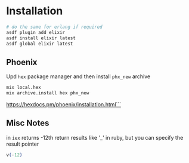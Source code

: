 # Installation

```sh
# do the same for erlang if required
asdf plugin add elixir
asdf install elixir latest
asdf global elixir latest
```

## Phoenix

Upd `hex` package manager and then install `phx_new` archive

```sh
mix local.hex
mix archive.install hex phx_new
```
https://hexdocs.pm/phoenix/installation.html```

## Misc Notes

in `iex` returns -12th return results like '_' in ruby, but you can specify the result pointer

```elixir
v(-12)
```